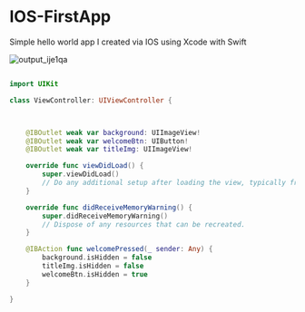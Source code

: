 # IOS-FirstApp
Simple hello world app I created via IOS using Xcode with Swift





![output_ije1qa](https://cloud.githubusercontent.com/assets/11635523/22900028/83c77248-f1f2-11e6-9819-aabec1d2c49e.gif)


```swift

import UIKit

class ViewController: UIViewController {



    @IBOutlet weak var background: UIImageView!
    @IBOutlet weak var welcomeBtn: UIButton!
    @IBOutlet weak var titleImg: UIImageView!

    override func viewDidLoad() {
        super.viewDidLoad()
        // Do any additional setup after loading the view, typically from a nib.
    }

    override func didReceiveMemoryWarning() {
        super.didReceiveMemoryWarning()
        // Dispose of any resources that can be recreated.
    }

    @IBAction func welcomePressed(_ sender: Any) {
        background.isHidden = false
        titleImg.isHidden = false
        welcomeBtn.isHidden = true
    }

}

```
